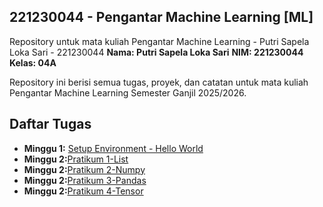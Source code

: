  ## 221230044 - Pengantar Machine Learning [ML]

Repository untuk mata kuliah Pengantar Machine Learning - Putri Sapela Loka Sari - 221230044
**Nama: Putri Sapela Loka Sari** 
**NIM: 221230044** 
**Kelas: 04A**

Repository ini berisi semua tugas, proyek, dan catatan untuk mata kuliah Pengantar Machine Learning Semester Ganjil 2025/2026.

## Daftar Tugas
- **Minggu 1:** [Setup Environment - Hello World](https://colab.research.google.com/gist/lokaa12/23c6f20dda24fa746d1103fe135f5350/tugas_minggu_1_hello_world.ipynb)
- **Minggu 2:**[Pratikum 1-List](https://colab.research.google.com/gist/lokaa12/a45edefbca7cf751d6890af59ef1c5e7/praktikum_1_list_dictionarry_putri_sapela_loka_sari_221230044.ipynb)
- **Minggu 2:**[Pratikum 2-Numpy](https://colab.research.google.com/gist/lokaa12/36aa268cf00b2547945a046685428fbd/praktikum_2_numpy_putri_sapela_loka_sari_221230044.ipynb)
- **Minggu 2:**[Pratikum 3-Pandas](https://colab.research.google.com/gist/lokaa12/c6d841bd5fee11dd6b7da5a70a99f917/praktikum_3_pandas_putri_sapela_loka_sari_221230044.ipynb)
- **Minggu 2:**[Pratikum 4-Tensor](https://colab.research.google.com/gist/lokaa12/c6d841bd5fee11dd6b7da5a70a99f917/praktikum_3_pandas_putri_sapela_loka_sari_221230044.ipynb)

